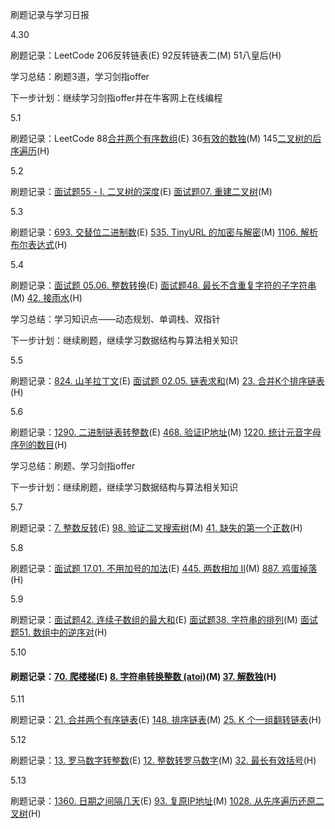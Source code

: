 刷题记录与学习日报

4.30

刷题记录：LeetCode 206反转链表(E) 92反转链表二(M) 51八皇后(H)

学习总结：刷题3道，学习剑指offer

下一步计划：继续学习剑指offer并在牛客网上在线编程

5.1

刷题记录：LeetCode 88[合并两个有序数组](https://leetcode-cn.com/problems/merge-sorted-array/)(E) 36[有效的数独](https://leetcode-cn.com/problems/valid-sudoku/)(M) 145[二叉树的后序遍历](https://leetcode-cn.com/problems/binary-tree-postorder-traversal/)(H)

5.2

刷题记录：[面试题55 - I. 二叉树的深度](https://leetcode-cn.com/problems/er-cha-shu-de-shen-du-lcof/)(E) [面试题07. 重建二叉树](https://leetcode-cn.com/problems/zhong-jian-er-cha-shu-lcof/)(M) 

5.3

刷题记录：[693. 交替位二进制数](https://leetcode-cn.com/problems/binary-number-with-alternating-bits/)(E) [535. TinyURL 的加密与解密](https://leetcode-cn.com/problems/encode-and-decode-tinyurl/)(M) [1106. 解析布尔表达式](https://leetcode-cn.com/problems/parsing-a-boolean-expression/)(H)

5.4

刷题记录：[面试题 05.06. 整数转换](https://leetcode-cn.com/problems/convert-integer-lcci/)(E) [面试题48. 最长不含重复字符的子字符串](https://leetcode-cn.com/problems/zui-chang-bu-han-zhong-fu-zi-fu-de-zi-zi-fu-chuan-lcof/)(M) [42. 接雨水](https://leetcode-cn.com/problems/trapping-rain-water/)(H)

学习总结：学习知识点——动态规划、单调栈、双指针

下一步计划：继续刷题，继续学习数据结构与算法相关知识

5.5

刷题记录：[824. 山羊拉丁文](https://leetcode-cn.com/problems/goat-latin/)(E) [面试题 02.05. 链表求和](https://leetcode-cn.com/problems/sum-lists-lcci/)(M) [23. 合并K个排序链表](https://leetcode-cn.com/problems/merge-k-sorted-lists/)(H)

5.6

刷题记录：[1290. 二进制链表转整数](https://leetcode-cn.com/problems/convert-binary-number-in-a-linked-list-to-integer/)(E) [468. 验证IP地址](https://leetcode-cn.com/problems/validate-ip-address/)(M) [1220. 统计元音字母序列的数目](https://leetcode-cn.com/problems/count-vowels-permutation/)(H)

学习总结：刷题、学习剑指offer

下一步计划：继续刷题，继续学习数据结构与算法相关知识

5.7

刷题记录：[7. 整数反转](https://leetcode-cn.com/problems/reverse-integer/)(E) [98. 验证二叉搜索树](https://leetcode-cn.com/problems/validate-binary-search-tree/)(M) [41. 缺失的第一个正数](https://leetcode-cn.com/problems/first-missing-positive/)(H)

5.8

刷题记录：[面试题 17.01. 不用加号的加法](https://leetcode-cn.com/problems/add-without-plus-lcci/)(E) [445. 两数相加 II](https://leetcode-cn.com/problems/add-two-numbers-ii/)(M) [887. 鸡蛋掉落](https://leetcode-cn.com/problems/super-egg-drop/)(H)

5.9

刷题记录：[面试题42. 连续子数组的最大和](https://leetcode-cn.com/problems/lian-xu-zi-shu-zu-de-zui-da-he-lcof/)(E) [面试题38. 字符串的排列](https://leetcode-cn.com/problems/zi-fu-chuan-de-pai-lie-lcof/)(M) [面试题51. 数组中的逆序对](https://leetcode-cn.com/problems/shu-zu-zhong-de-ni-xu-dui-lcof/)(H)

5.10

#### 刷题记录：[70. 爬楼梯](https://leetcode-cn.com/problems/climbing-stairs/)(E) [8. 字符串转换整数 (atoi)](https://leetcode-cn.com/problems/string-to-integer-atoi/)(M) [37. 解数独](https://leetcode-cn.com/problems/sudoku-solver/)(H)

5.11

刷题记录：[21. 合并两个有序链表](https://leetcode-cn.com/problems/merge-two-sorted-lists/)(E) [148. 排序链表](https://leetcode-cn.com/problems/sort-list/)(M) [25. K 个一组翻转链表](https://leetcode-cn.com/problems/reverse-nodes-in-k-group/)(H)

5.12

刷题记录：[13. 罗马数字转整数](https://leetcode-cn.com/problems/roman-to-integer/)(E) [12. 整数转罗马数字](https://leetcode-cn.com/problems/integer-to-roman/)(M) [32. 最长有效括号](https://leetcode-cn.com/problems/longest-valid-parentheses/)(H)

5.13

刷题记录：[1360. 日期之间隔几天](https://leetcode-cn.com/problems/number-of-days-between-two-dates/)(E) [93. 复原IP地址](https://leetcode-cn.com/problems/restore-ip-addresses/)(M) [1028. 从先序遍历还原二叉树](https://leetcode-cn.com/problems/recover-a-tree-from-preorder-traversal/)(H)